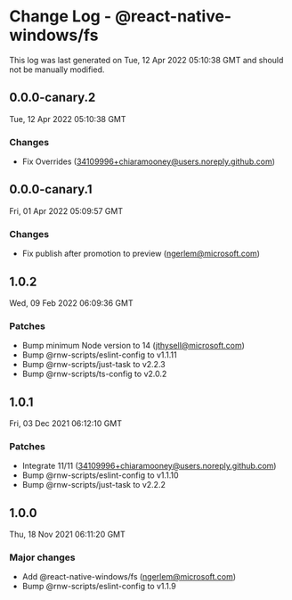 # Change Log - @react-native-windows/fs

This log was last generated on Tue, 12 Apr 2022 05:10:38 GMT and should not be manually modified.

<!-- Start content -->

## 0.0.0-canary.2

Tue, 12 Apr 2022 05:10:38 GMT

### Changes

- Fix Overrides (34109996+chiaramooney@users.noreply.github.com)

## 0.0.0-canary.1

Fri, 01 Apr 2022 05:09:57 GMT

### Changes

- Fix publish after promotion to preview (ngerlem@microsoft.com)

## 1.0.2

Wed, 09 Feb 2022 06:09:36 GMT

### Patches

- Bump minimum Node version to 14 (jthysell@microsoft.com)
- Bump @rnw-scripts/eslint-config to v1.1.11
- Bump @rnw-scripts/just-task to v2.2.3
- Bump @rnw-scripts/ts-config to v2.0.2

## 1.0.1

Fri, 03 Dec 2021 06:12:10 GMT

### Patches

- Integrate 11/11 (34109996+chiaramooney@users.noreply.github.com)
- Bump @rnw-scripts/eslint-config to v1.1.10
- Bump @rnw-scripts/just-task to v2.2.2

## 1.0.0

Thu, 18 Nov 2021 06:11:20 GMT

### Major changes

- Add @react-native-windows/fs (ngerlem@microsoft.com)
- Bump @rnw-scripts/eslint-config to v1.1.9
